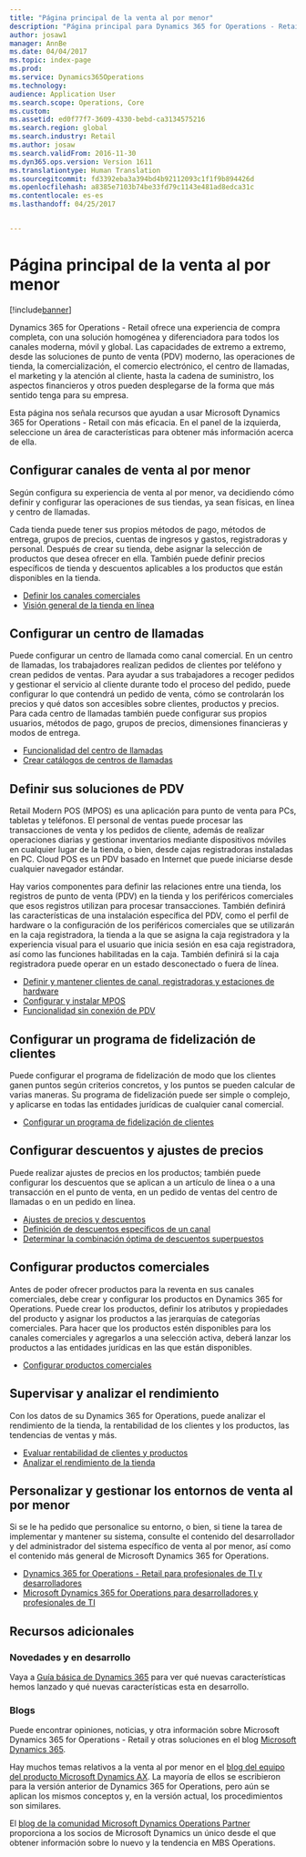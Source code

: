 ```yaml
---
title: "Página principal de la venta al por menor"
description: "Página principal para Dynamics 365 for Operations - Retail"
author: josaw1
manager: AnnBe
ms.date: 04/04/2017
ms.topic: index-page
ms.prod: 
ms.service: Dynamics365Operations
ms.technology: 
audience: Application User
ms.search.scope: Operations, Core
ms.custom: 
ms.assetid: ed0f77f7-3609-4330-bebd-ca3134575216
ms.search.region: global
ms.search.industry: Retail
ms.author: josaw
ms.search.validFrom: 2016-11-30
ms.dyn365.ops.version: Version 1611
ms.translationtype: Human Translation
ms.sourcegitcommit: fd3392eba3a394bd4b92112093c1f1f9b894426d
ms.openlocfilehash: a8385e7103b74be33fd79c1143e481ad8edca31c
ms.contentlocale: es-es
ms.lasthandoff: 04/25/2017


---
```


# <a name="retail-home-page"></a>Página principal de la venta al por menor

[!include[banner](includes/banner.md)]

Dynamics 365 for Operations - Retail ofrece una experiencia de compra completa, con una solución homogénea y diferenciadora para todos los canales moderna, móvil y global. Las capacidades de extremo a extremo, desde las soluciones de punto de venta (PDV) moderno, las operaciones de tienda, la comercialización, el comercio electrónico, el centro de llamadas, el marketing y la atención al cliente, hasta la cadena de suministro, los aspectos financieros y otros pueden desplegarse de la forma que más sentido tenga para su empresa.

Esta página nos señala recursos que ayudan a usar Microsoft Dynamics 365 for Operations - Retail con más eficacia. En el panel de la izquierda, seleccione un área de características para obtener más información acerca de ella. 

## <a name="set-up-retail-channels"></a>Configurar canales de venta al por menor
Según configura su experiencia de venta al por menor, va decidiendo cómo definir y configurar las operaciones de sus tiendas, ya sean físicas, en línea y centro de llamadas. 

Cada tienda puede tener sus propios métodos de pago, métodos de entrega, grupos de precios, cuentas de ingresos y gastos, registradoras y personal. Después de crear su tienda, debe asignar la selección de productos que desea ofrecer en ella. También puede definir precios específicos de tienda y descuentos aplicables a los productos que están disponibles en la tienda.

-   [Definir los canales comerciales](define-maintain-retail-channels.md)
-   [Visión general de la tienda en línea](online-stores.md)

## <a name="set-up-a-call-center"></a>Configurar un centro de llamadas
Puede configurar un centro de llamada como canal comercial. En un centro de llamadas, los trabajadores realizan pedidos de clientes por teléfono y crean pedidos de ventas. Para ayudar a sus trabajadores a recoger pedidos y gestionar el servicio al cliente durante todo el proceso del pedido, puede configurar lo que contendrá un pedido de venta, cómo se controlarán los precios y qué datos son accesibles sobre clientes, productos y precios. Para cada centro de llamadas también puede configurar sus propios usuarios, métodos de pago, grupos de precios, dimensiones financieras y modos de entrega.

-   [Funcionalidad del centro de llamadas](call-center-functionality.md)
-   [Crear catálogos de centros de llamadas](create-call-center-catalogs.md)

## <a name="define-your-pos-solutions"></a>Definir sus soluciones de PDV
Retail Modern POS (MPOS) es una aplicación para punto de venta para PCs, tabletas y teléfonos. El personal de ventas puede procesar las transacciones de venta y los pedidos de cliente, además de realizar operaciones diarias y gestionar inventarios mediante dispositivos móviles en cualquier lugar de la tienda, o bien, desde cajas registradoras instaladas en PC. Cloud POS es un PDV basado en Internet que puede iniciarse desde cualquier navegador estándar. 

Hay varios componentes para definir las relaciones entre una tienda, los registros de punto de venta (PDV) en la tienda y los periféricos comerciales que esos registros utilizan para procesar transacciones. También definirá las características de una instalación específica del PDV, como el perfil de hardware o la configuración de los periféricos comerciales que se utilizarán en la caja registradora, la tienda a la que se asigna la caja registradora y la experiencia visual para el usuario que inicia sesión en esa caja registradora, así como las funciones habilitadas en la caja. También definirá si la caja registradora puede operar en un estado desconectado o fuera de línea.

-   [Definir y mantener clientes de canal, registradoras y estaciones de hardware](define-maintain-channel-clients-registers-hw-stations.md)
-   [Configurar y instalar MPOS](retail-modern-pos-device-activation.md)
-   [Funcionalidad sin conexión de PDV](pos-offline-functionality.md)

## <a name="set-up-a-customer-loyalty-program"></a>Configurar un programa de fidelización de clientes
Puede configurar el programa de fidelización de modo que los clientes ganen puntos según criterios concretos, y los puntos se pueden calcular de varias maneras. Su programa de fidelización puede ser simple o complejo, y aplicarse en todas las entidades jurídicas de cualquier canal comercial.
-   [Configurar un programa de fidelización de clientes](set-up-customer-loyalty-program.md)

## <a name="set-up-discounts-and-price-adjustments"></a>Configurar descuentos y ajustes de precios
Puede realizar ajustes de precios en los productos; también puede configurar los descuentos que se aplican a un artículo de línea o a una transacción en el punto de venta, en un pedido de ventas del centro de llamadas o en un pedido en línea. 
-   [Ajustes de precios y descuentos](price-adjustments-discounts.md)
-   [Definición de descuentos específicos de un canal](define-channel-specific-discounts.md)
-   [Determinar la combinación óptima de descuentos superpuestos](optimal-combination-overlapping-discounts.md)

## <a name="set-up-retail-products"></a>Configurar productos comerciales
Antes de poder ofrecer productos para la reventa en sus canales comerciales, debe crear y configurar los productos en Dynamics 365 for Operations. Puede crear los productos, definir los atributos y propiedades del producto y asignar los productos a las jerarquías de categorías comerciales. Para hacer que los productos estén disponibles para los canales comerciales y agregarlos a una selección activa, deberá lanzar los productos a las entidades jurídicas en las que están disponibles.
-   [Configurar productos comerciales](set-up-retail-products.md)

## <a name="monitor-and-analyze-performance"></a>Supervisar y analizar el rendimiento
Con los datos de su Dynamics 365 for Operations, puede analizar el rendimiento de la tienda, la rentabilidad de los clientes y los productos, las tendencias de ventas y más.
-   [Evaluar rentabilidad de clientes y productos](assess-customer-product-profitability.md)
-   [Analizar el rendimiento de la tienda](store-performance-information.md)

## <a name="customize-and-administer-retail-environments"></a>Personalizar y gestionar los entornos de venta al por menor
Si se le ha pedido que personalice su entorno, o bien, si tiene la tarea de implementar y mantener su sistema, consulte el contenido del desarrollador y del administrador del sistema específico de venta al por menor, así como el contenido más general de Microsoft Dynamics 365 for Operations. 
-   [Dynamics 365 for Operations - Retail para profesionales de TI y desarrolladores](dev-itpro/dev-retail-home-page.md)
-   [Microsoft Dynamics 365 for Operations para desarrolladores y profesionales de TI](/dynamics365/operations/dev-itpro/dev-tools/developer-home-page)

## <a name="additional-resources"></a>Recursos adicionales
### <a name="whats-new-and-in-development"></a>Novedades y en desarrollo
Vaya a <a href="https://roadmap.dynamics.com/">Guía básica de Dynamics 365</a> para ver qué nuevas características hemos lanzado y qué nuevas características esta en desarrollo. 

### <a name="blogs"></a>Blogs
Puede encontrar opiniones, noticias, y otra información sobre Microsoft Dynamics 365 for Operations - Retail y otras soluciones en el blog <a href="https://community.dynamics.com/b/msftdynamicsblog">Microsoft Dynamics 365</a>.

Hay muchos temas relativos a la venta al por menor en el <a href="https://blogs.msdn.microsoft.com/dax/">blog del equipo del producto Microsoft Dynamics AX</a>. La mayoría de ellos se escribieron para la versión anterior de Dynamics 365 for Operations, pero aún se aplican los mismos conceptos y, en la versión actual, los procedimientos son similares.

El <a href="https://community.dynamics.com/partner/b/operationspartnercommunityblog">blog de la comunidad Microsoft Dynamics Operations Partner</a> proporciona a los socios de Microsoft Dynamics un único desde el que obtener información sobre lo nuevo y la tendencia en MBS Operations.



